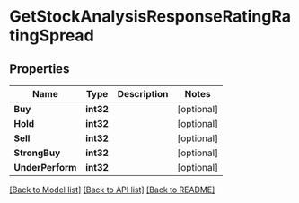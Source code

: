 # GetStockAnalysisResponseRatingRatingSpread

## Properties

Name | Type | Description | Notes
------------ | ------------- | ------------- | -------------
**Buy** | **int32** |  | [optional] 
**Hold** | **int32** |  | [optional] 
**Sell** | **int32** |  | [optional] 
**StrongBuy** | **int32** |  | [optional] 
**UnderPerform** | **int32** |  | [optional] 

[[Back to Model list]](../README.md#documentation-for-models) [[Back to API list]](../README.md#documentation-for-api-endpoints) [[Back to README]](../README.md)


